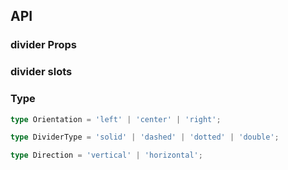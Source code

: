 ## API

### divider Props

<field-table :data="dividerProps"/>

### divider slots

<field-table :data="dividerSlots"/>

### Type

```typescript
type Orientation = 'left' | 'center' | 'right';

type DividerType = 'solid' | 'dashed' | 'dotted' | 'double';

type Direction = 'vertical' | 'horizontal';
```

<script setup>
import { ref } from 'vue';

const dividerProps = ref([
  {
    name: 'direction',
    desc: '分割线的方向，是水平还是竖直',
    type: "Direction",
    value: "'horizontal'",
  },
  {
    name: 'orientation',
    desc: '分割线文字的位置',
    type: "Orientation",
    value: "`'center'`",
  },
  {
    name: 'type',
    desc: '分割线样式类型',
    type: "DividerType",
    value: '-',
  },
  {
    name: 'size',
    desc: '分割线宽度/高度 ',
    type: 'number',
    value: '-',
  },
  {
    name: 'margin',
    desc: '分割线上下 margin (垂直方向时为左右 margin)',
    type: 'number | string',
    value: '-',
  },
]);

const dividerSlots = ref([
  {
    name: 'default',
    desc: '分割线内容（垂直情况不生效）',
    type: "-",
    value: "",
  },
]);
</script>
